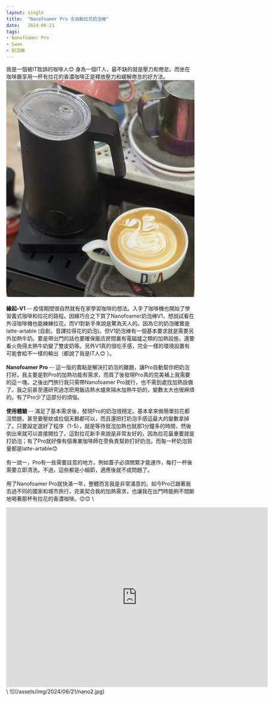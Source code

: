 ```yaml
---
layout: single
title:  "Nanofoamer Pro 全自動拉花奶泡機"
date:   2024-06-21
tags:
- Nanofoamer Pro
- Swan
- 奶泡機
---
```



我是一個被IT耽誤的咖啡人😊 身為一個IT人，最不缺的就是壓力和倦怠。而坐在咖啡廳享用一杯有拉花的香濃咖啡正是釋放壓力和緩解倦怠的好方法。
\
![](/assets/img/2024/06/21/nano1.jpg)
\
\
**緣起–V1** -- 疫情期間很自然就有在家學習咖啡的想法。入手了咖啡機也開始了學習義式咖啡和拉花的路程。因緣巧合之下買了Nanofoamer奶泡棒V1，想說試看在外沒咖啡機也能練練拉花。而V1對新手來說是驚為天人的，因為它的奶泡確實是latte-artable (自創，音譯拉得花的奶泡)。但V1奶泡棒有一個基本要求就是需要另外加熱牛奶。要是帶出門的話也要確保飯店房間裏有電磁爐之類的加熱設施，還要看火免得太熱牛奶變了雙皮奶等。另外V1真的很吃手感，完全一樣的環境設置有可能會給不一樣的輸出（都說了我是IT人😊 ）。
\
\
**Nanofoamer Pro** -- 這一版的賣點是解決打奶泡的難題，讓Pro自動幫你把奶泡打好。我主要是對Pro的加熱功能有需求，而買了後發現Pro真的完美補上我需要的這一塊。之後出門旅行我只需帶Nanofoamer Pro就行，也不需到處找加熱設備了。我之前甚至還研究過怎麽用飯店熱水爐來隔水加熱牛奶的，變數太大也很麻煩的。有了Pro少了這部分的煩惱。
\
\
**使用體驗** -- 滿足了基本需求後，發現Pro的奶泡很穩定。基本拿來做簡單拉花都沒問題，甚至要壓紋或拉個天鵝都可以，而且還把打奶泡手感這最大的變數拿掉了。只要設定選好了程序（1-5），就是等待發泡加熱也就那1分鐘多的時間，然後倒出來就可以直接開拉了。這對拉花新手來說是非常友好的，因為拉花最重要就是打奶泡；有了Pro就好像有個專業咖啡師在旁負責幫妳打好奶泡，而每一杯奶泡質量都是latte-artable😊 
\
\
有一說一，Pro有一些需要註意的地方，例如蓋子必須關緊才能運作，每打一杯後需要立即清洗。不過，這些都是小細節，適應後就不成問題了。
\
\
用了Nanofoamer Pro就快滿一年，整體而言我是非常滿意的。如今Pro已跟著我去過不同的國家和城市旅行，完美契合我的加熱需求，也讓我在出門時能夠不間斷地喝著那杯有拉花的香濃咖啡。😊😊
\
<div class="embed-container">
  <iframe
      src="https://www.youtube.com/embed/k52vwK5ikgg"
      width="700"
      height="480"
      frameborder="0"
      allowfullscreen="true">
  </iframe>
</div>
\
![](/assets/img/2024/06/21/nano2.jpg)
